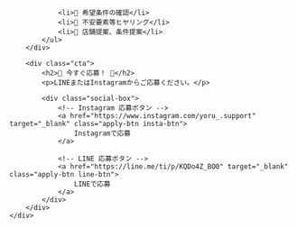                 <li>🔹 希望条件の確認</li>
                <li>🔹 不安要素等ヒヤリング</li>
                <li>🔹 店舗提案、条件提案</li>
            </ul>
        </div>

        <div class="cta">
            <h2>📩 今すぐ応募！ 📩</h2>
            <p>LINEまたはInstagramからご応募ください。</p>

            <div class="social-box">
                <!-- Instagram 応募ボタン -->
                <a href="https://www.instagram.com/yoru_.support" target="_blank" class="apply-btn insta-btn">
                    Instagramで応募
                </a>

                <!-- LINE 応募ボタン -->
                <a href="https://line.me/ti/p/KQDo4Z_BO0" target="_blank" class="apply-btn line-btn">
                    LINEで応募
                </a>
            </div>
        </div>
    </div>

</body>
</html>
